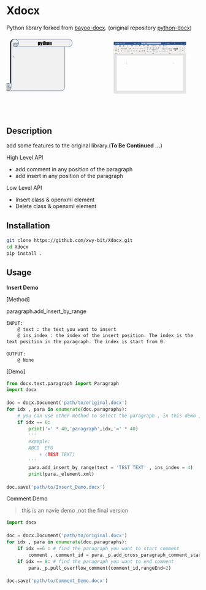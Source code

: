 Xdocx
==========

Python library forked from [bayoo-docx](https://github.com/BayooG/bayoo-docx).
(original repository [python-docx](https://github.com/python-openxml/python-docx))

![DEMO](assert/demo.gif)

Description
-----------
add some features to the original library.(**To Be Continued ...**)

High Level API
 - add comment in any position of the paragraph
 - add insert in any position of the paragraph

Low Level API
 - Insert class & openxml element
 - Delete class & openxml element

Installation
------------

```bash
git clone https://github.com/xwy-bit/Xdocx.git
cd Xdocx
pip install .
```

Usage
-----

**Insert Demo**

[Method] 

paragraph.add_insert_by_range 

```
INPUT:
    @ text : the text you want to insert
    @ ins_index : the index of the insert position. The index is the text position in the paragraph. The index is start from 0.

OUTPUT:
    @ None
```

[Demo]

```python
from docx.text.paragraph import Paragraph
import docx

doc = docx.Document('path/to/original.docx')
for idx , para in enumerate(doc.paragraphs):
    # you can use other method to select the paragraph , in this demo , we just use the index
    if idx == 6:
        print('=' * 40,'paragraph',idx,'=' * 40)
        '''
        example:
        ABCD  EFG 
            ⬆️ (TEST TEXT)
        '''
        para.add_insert_by_range(text = 'TEST TEXT' , ins_index = 4)
        print(para._element.xml)

doc.save('path/to/Insert_Demo.docx')
```

Comment Demo

> this is an navie demo ,not the final version

```python
import docx

doc = docx.Document('path/to/original.docx')
for idx , para in enumerate(doc.paragraphs):
    if idx ==6 : # find the paragraph you want to start comment 
        comment , comment_id = para._p.add_cross_paragraph_comment_start('Wayen Xu', para.part._comments_part._element, 'WX', '2023-11-03T00:00:00Z', 'THIS IS A TEST COMMENT', 0)
    if idx == 8: # find the paragraph you want to end comment
        para._p.pull_overflow_comment(comment_id,rangeEnd=2)

doc.save('path/to/Comment_Demo.docx')
```